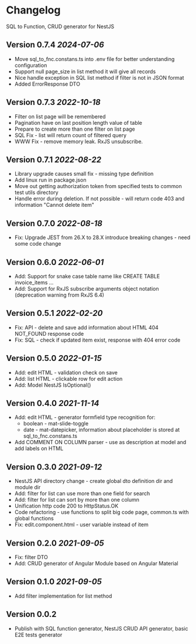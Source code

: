 # Changelog 
SQL to Function, CRUD generator for NestJS

## Version 0.7.4 _2024-07-06_
* Move sql_to_fnc.constans.ts into .env file for better understanding configuration 
* Support null page_size in list method it will give all records
* Nice handle exception in SQL list method if filter is not in JSON format
* Added ErrorResponse DTO

## Version 0.7.3 _2022-10-18_
* Filter on list page will be remembered
* Pagination have on last position length value of table
* Prepare to create more than one filter on list page
* SQL Fix - list will return count of filtered query 
* WWW Fix - remove memory leak. RxJS unsubscribe.

## Version 0.7.1 _2022-08-22_
* Library upgrade causes small fix - missing type definition
* Add linux run in package.json
* Move out getting authorization token from specified tests to common test utils directory
* Handle error during deletion. If not possible - will return code 403 and information "Cannot delete item" 

## Version 0.7.0 _2022-08-18_
* Fix: Upgrade JEST from 26.X to 28.X introduce breaking changes - need some code change

## Version 0.6.0 _2022-06-01_
* Add: Support for snake case table name like CREATE TABLE invoice_items ...
* Add: Support for RxJS subscribe arguments object notation (deprecation warning from RxJS 6.4)

## Version 0.5.1 _2022-02-20_
* Fix: API - delete and save add information about HTML 404 NOT_FOUND response code
* Fix: SQL - check if updated item exist, response with 404 error code

## Version 0.5.0 _2022-01-15_
* Add: edit HTML - validation check on save
* Add: list HTML - clickable row for edit action
* Add: Model NestJS IsOptional()

## Version 0.4.0 _2021-11-14_
* Add: edit HTML - generator formfield type recognition for:
  * boolean - mat-slide-toggle
  * date - mat-datepicker, information about placeholder is stored at sql_to_fnc.constans.ts
* Add COMMENT ON COLUMN parser - use as description at model and add labels on HTML

## Version 0.3.0 _2021-09-12_
* NestJS API directory change - create global dto definition dir and module dir
* Add: filter for list can use more than one field for search
* Add: filter for list can sort by more than one column
* Unification http code 200 to HttpStatus.OK
* Code refactoring - use functions to split big code page, common.ts with global functions
* Fix: edit.component.html - user variable instead of item

## Version 0.2.0 _2021-09-05_

* Fix: filter DTO
* Add: CRUD generator of Angular Module based on Angular Material

## Version 0.1.0 _2021-09-05_

* Add filter implementation for list method

## Version 0.0.2
* Publish with SQL function generator, NestJS CRUD API generator, basic E2E tests generator
